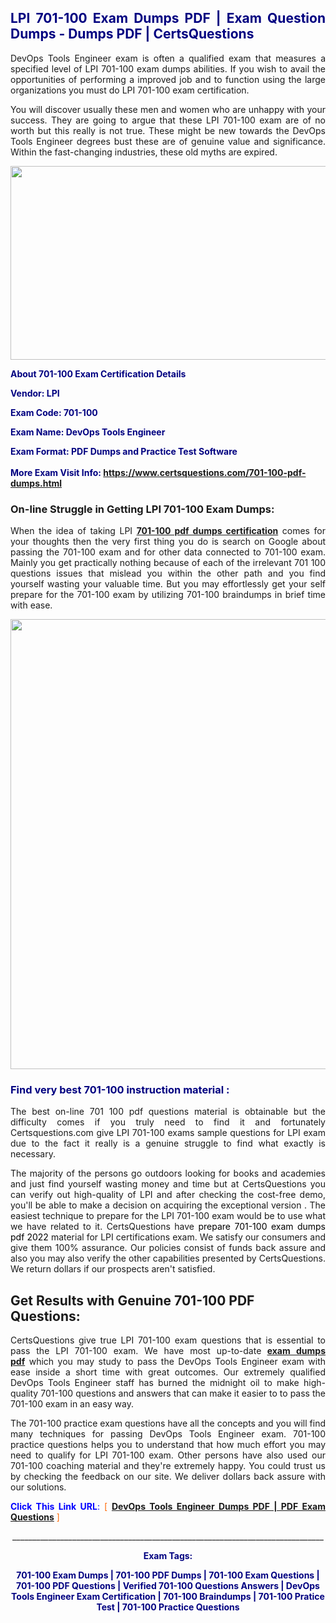<h2 style="text-align: justify;"><span style="color: #000080;">LPI 701-100 Exam Dumps PDF | Exam Question Dumps - Dumps PDF | CertsQuestions</span></h2>
<p style="text-align: justify;">DevOps Tools Engineer exam is often a qualified exam that measures a specified level of LPI  701-100 exam dumps abilities. If you wish to avail the opportunities of performing a improved job and to function using the large organizations you must do LPI 701-100 exam certification.</p>
<p style="text-align: justify;">You will discover usually these men and women who are unhappy with your success. They are going to argue that these LPI  701-100 exam are of no worth but this really is not true. These might be new towards the DevOps Tools Engineer degrees bust these are of genuine value and significance. Within the fast-changing industries, these old myths are expired.</p>
<p><img style="display: block; margin-left: auto; margin-right: auto;" src="https://i.imgur.com/eaP4ae9.png" width="840" height="310" /></p>
<p><span style="color: #000080;"><strong>About 701-100 Exam Certification Details</strong></span></p>
<p><span style="color: #000080;"><strong>Vendor: LPI<br /></strong></span></p>
<p><span style="color: #000080;"><strong>Exam Code: 701-100</strong></span></p>
<p><span style="color: #000080;"><strong>Exam Name: DevOps Tools Engineer</strong></span></p>
<p><span style="color: #000080;"><strong>Exam Format: PDF Dumps and Practice Test Software<br /><br />More Exam Visit Info: <span style="color: #ff6600;"><a href="https://www.certsquestions.com/701-100-pdf-dumps.html">https://www.certsquestions.com/701-100-pdf-dumps.html</a></span></strong></span></p>
<h3>On-line Struggle in Getting LPI 701-100 Exam Dumps:</h3>
<p style="text-align: justify;">When the idea of taking LPI <a href="https://www.certsquestions.com/701-100-pdf-dumps.html"><strong> 701-100 pdf dumps certification</strong></a> comes for your thoughts then the very first thing you do is search on Google about passing the 701-100 exam and for other data connected to 701-100 exam. Mainly you get practically nothing because of each of the irrelevant 701 100 questions issues that mislead you within the other path and you find yourself wasting your valuable time. But you may effortlessly get your self prepare for the 701-100 exam by utilizing 701-100 braindumps in brief time with ease.</p>
<p><a href="https://www.certsquestions.com/701-100-pdf-dumps.html"><img style="display: block; margin-left: auto; margin-right: auto;" src="https://i.imgur.com/pxhoKQ2.png" width="720" /></a></p>
<h3><span style="color: #000080;">Find very best  701-100 instruction material :</span></h3>
<p style="text-align: justify;">The best on-line 701 100 pdf questions material is obtainable but the difficulty comes if you truly need to find it and fortunately Certsquestions.com give LPI 701-100 exams sample questions for LPI  exam due to the fact it really is a genuine struggle to find what exactly is necessary.</p>
<p style="text-align: justify;">The majority of the persons go outdoors looking for books and academies and just find yourself wasting money and time but at CertsQuestions you can verify out high-quality of LPI  and after checking the cost-free demo, you'll be able to make a decision on acquiring the exceptional version . The easiest technique to prepare for the LPI 701-100 exam would be to use what we have related to it. CertsQuestions have <span style="color: #000000;">prepare 701-100 exam dumps pdf 2022</span> material for LPI certifications exam. We satisfy our consumers and give them 100% assurance. Our policies consist of funds back assure and also you may also verify the other capabilities presented by CertsQuestions. We return dollars if our prospects aren't satisfied.</p>
<h2>Get Results with Genuine 701-100 PDF Questions:</h2>
<p style="text-align: justify;">CertsQuestions give true LPI 701-100 exam questions that is essential to pass the LPI  701-100 exam. We have most up-to-date<strong>&nbsp;<a href="https://www.certsquestions.com/">exam dumps pdf</a></strong>&nbsp;which you may study to pass the DevOps Tools Engineer exam with ease inside a short time with great outcomes. Our extremely qualified DevOps Tools Engineer staff has burned the midnight oil to make high-quality 701-100 questions and answers that can make it easier to to pass the 701-100 exam in an easy way.</p>
<p style="text-align: justify;">The 701-100 practice exam questions have all the concepts and you will find many techniques for passing DevOps Tools Engineer exam. 701-100 practice questions helps you to understand that how much effort you may need to qualify for LPI  701-100 exam. Other persons have also used our 701-100 coaching material and they're extremely happy. You could trust us by checking the feedback on our site. We deliver dollars back assure with our solutions.</p>
<p style="text-align: justify;"><span style="color: #0000ff;"><strong>Click This Link URL</strong>:</span> <span style="color: #ff6600;">[ <strong><a href="https://www.certsquestions.com/devops-tools-engineer-certification.html">DevOps Tools Engineer Dumps PDF | PDF Exam Questions</a></strong> ]</span></p>
<p style="text-align: center;">______________________________________________________________________________</p>
<p style="text-align: center;"><span style="color: #000080;"><strong>Exam Tags:</strong></span></p>
<p style="text-align: center;"><span style="color: #000080;"><strong>701-100 Exam Dumps | 701-100 PDF Dumps | 701-100 Exam Questions | 701-100 PDF Questions | Verified 701-100 Questions Answers | DevOps Tools Engineer Exam Certification | 701-100 Braindumps | 701-100 Pratice Test | 701-100 Practice Questions</strong></span></p>
